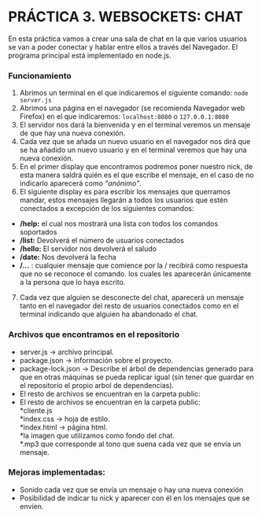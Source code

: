 # PRÁCTICA 3. WEBSOCKETS: CHAT

En esta práctica vamos a crear una sala de chat en la que varios usuarios se van a poder conectar y hablar entre ellos a través del Navegador. 
El programa principal está implementado en node.js. 

### Funcionamiento 
1. Abrimos un terminal en el que indicaremos el siguiente comando: `node server.js`
2. Abrimos una página en el navegador (se recomienda Navegador web Firefox) en el que indicaremos: `localhost:8080` o `127.0.0.1:8080`
3. El servidor nos dará la bienvenida y en el terminal veremos un mensaje de que hay una nueva conexión. 
4. Cada vez que se añada un nuevo usuario en el navegador nos dirá que se ha añadido un nuevo usuario y en el terminal veremos que hay una nueva conexión. 
5. En el primer display que encontramos podremos poner nuestro nick, de esta manera saldrá quién es el que escribe el mensaje, en el caso de no indicarlo aparecerá como _"anónimo"_.
6. El siguiente display es para escribir los mensajes que querramos mandar, estos mensajes llegarán a todos los usuarios que estén conectados a excepción de los siguientes comandos: 
* **/help:** el cual nos mostrará una lista con todos los comandos soportados
* **/list:** Devolverá el número de usuarios conectados
* **/hello:** El servidor nos devolverá el saludo
* **/date:** Nos devolverá la fecha
* **/...** : cualquier mensaje que comience por la / recibirá como respuesta que no se reconoce el comando. 
los cuales les aparecerán únicamente a la persona que lo haya escrito. 
7. Cada vez que alguien se desconecte del chat, aparecerá un mensaje tanto en el navegador del resto de usuarios conectados como en el terminal indicando que alguien ha abandonado el chat. 

### Archivos que encontramos en el repositorio
* server.js -> archivo principal.
* package.json -> información sobre el proyecto.
* package-lock.json -> Describe el árbol de dependencias generado para que en otras máquinas se pueda replicar igual (sin tener que guardar en el repositorio el propio arbol de dependencias).
* El resto de archivos se encuentran en la carpeta public:
* El resto de archivos se encuentran en la carpeta public:  
  *cliente.js  
  *index.css -> hoja de estilo.  
  *index.html -> página html.  
  *la imagen que utilizamos como fondo del chat.     
  *.mp3 que corresponde al tono que suena cada vez que se envía un mensaje.  

### Mejoras implementadas:
* Sonido cada vez que se envía un mensaje o hay una nueva conexión
* Posibilidad de indicar tu nick y aparecer con él en los mensajes que se envíen. 




